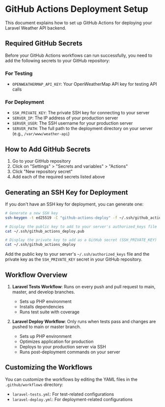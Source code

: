 # GitHub Actions Deployment Setup

This document explains how to set up GitHub Actions for deploying your Laravel Weather API backend.

## Required GitHub Secrets

Before your GitHub Actions workflows can run successfully, you need to add the following secrets to your GitHub repository:

### For Testing
- `OPENWEATHERMAP_API_KEY`: Your OpenWeatherMap API key for testing API calls

### For Deployment
- `SSH_PRIVATE_KEY`: The private SSH key for connecting to your server
- `SERVER_IP`: The IP address of your production server
- `SERVER_USER`: The SSH username for your production server
- `SERVER_PATH`: The full path to the deployment directory on your server (e.g., `/var/www/weather-api`)

## How to Add GitHub Secrets

1. Go to your GitHub repository
2. Click on "Settings" > "Secrets and variables" > "Actions"
3. Click "New repository secret"
4. Add each of the required secrets listed above

## Generating an SSH Key for Deployment

If you don't have an SSH key for deployment, you can generate one:

```bash
# Generate a new SSH key
ssh-keygen -t ed25519 -C "github-actions-deploy" -f ~/.ssh/github_actions_deploy

# Display the public key to add to your server's authorized_keys file
cat ~/.ssh/github_actions_deploy.pub

# Display the private key to add as a GitHub secret (SSH_PRIVATE_KEY)
cat ~/.ssh/github_actions_deploy
```

Add the public key to your server's `~/.ssh/authorized_keys` file and the private key as the `SSH_PRIVATE_KEY` secret in your GitHub repository.

## Workflow Overview

1. **Laravel Tests Workflow**: Runs on every push and pull request to main, master, and develop branches.
   - Sets up PHP environment
   - Installs dependencies
   - Runs test suite with coverage

2. **Laravel Deploy Workflow**: Only runs when tests pass and changes are pushed to main or master branch.
   - Sets up PHP environment
   - Optimizes application for production
   - Deploys to your production server via SSH
   - Runs post-deployment commands on your server

## Customizing the Workflows

You can customize the workflows by editing the YAML files in the `.github/workflows` directory:

- `laravel-tests.yml`: For test-related configurations
- `laravel-deploy.yml`: For deployment-related configurations